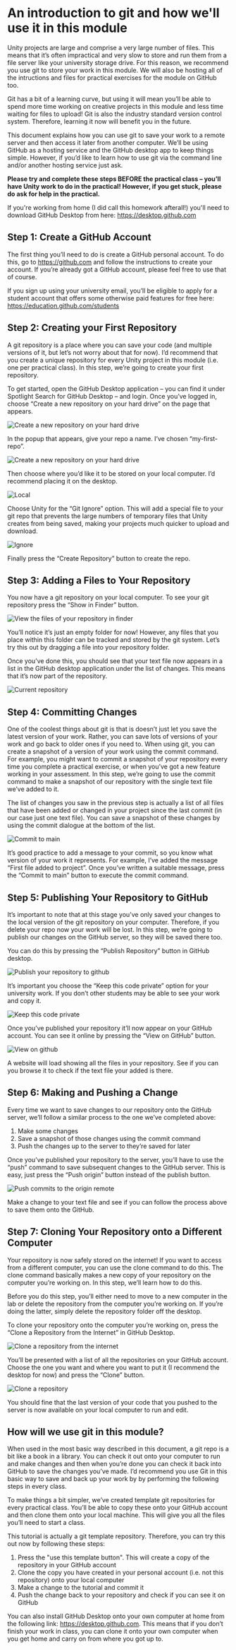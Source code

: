 # An introduction to git and how we'll use it in this module

Unity projects are large and comprise a very large number of files. This means that it’s often impractical and very slow to store and run them from a file server like your university storage drive. For this reason, we recommend you use git to store your work in this module. We will also be hosting all of the intructions and files for practical exercises for the module on GitHub too.

Git has a bit of a learning curve, but using it will mean you’ll be able to spend more time working on creative projects in this module and less time waiting for files to upload! Git is also the industry standard version control system. Therefore, learning it now will benefit you in the future.

This document explains how you can use git to save your work to a remote server and then access it later from another computer. We’ll be using GitHub as a hosting service and the GitHub desktop app to keep things simple. However, if you’d like to learn how to use git via the command line and/or another hosting service just ask.

**Please try and complete these steps BEFORE the practical class – you’ll have Unity work to do in the practical! However, if you get stuck, please do ask for help in the practical.**

If you're working from home (I did call this homework afterall!) you'll need to download GitHub Desktop from here: https://desktop.github.com

## Step 1: Create a GitHub Account

The first thing you’ll need to do is create a GitHub personal account. To do this, go to https://github.com and follow the instructions to create your account. If you’re already got a GitHub account, please feel free to use that of course.

If you sign up using your university email, you’ll be eligible to apply for a student account that offers some otherwise paid features for free here: https://education.github.com/students 

## Step 2: Creating your First Repository

A git repository is a place where you can save your code (and multiple versions of it, but let’s not worry about that for now). I’d recommend that you create a unique repository for every Unity project in this module (i.e. one per practical class). In this step, we’re going to create your first repository.

To get started, open the GitHub Desktop application – you can find it under Spotlight Search for GitHub Desktop – and login. Once you’ve logged in, choose “Create a new repository on your hard drive” on the page that appears.

![Create a new repository on your hard drive](https://github.com/UoY-IM-MPIE/mpie-git-tutorial/blob/main/Instructions/create.png)

In the popup that appears, give your repo a name. I’ve chosen “my-first-repo”.

![Create a new repository on your hard drive](https://github.com/UoY-IM-MPIE/mpie-git-tutorial/blob/main/Instructions/create.png)

Then choose where you’d like it to be stored on your local computer. I’d recommend placing it on the desktop.

![Local](https://github.com/UoY-IM-MPIE/mpie-git-tutorial/blob/main/Instructions/local.png)

Choose Unity for the “Git Ignore” option. This will add a special file to your git repo that prevents the large numbers of temporary files that Unity creates from being saved, making your projects much quicker to upload and download.

![Ignore](https://github.com/UoY-IM-MPIE/mpie-git-tutorial/blob/main/Instructions/ignore.png)

Finally press the “Create Repository” button to create the repo. 

## Step 3: Adding a Files to Your Repository

You now have a git repository on your local computer. To see your git repository press the “Show in Finder” button.

![View the files of your repository in finder](https://github.com/UoY-IM-MPIE/mpie-git-tutorial/blob/main/Instructions/finder.png)

You’ll notice it’s just an empty folder for now! However, any files that you place within this folder can be tracked and stored by the git system. Let’s try this out by dragging a file into your repository folder. 

Once you’ve done this, you should see that your text file now appears in a list in the GitHub desktop application under the list of changes. This means that it’s now part of the repository. 

![Current repository](https://github.com/UoY-IM-MPIE/mpie-git-tutorial/blob/main/Instructions/current.png)

## Step 4: Committing Changes

One of the coolest things about git is that is doesn’t just let you save the latest version of your work. Rather, you can save lots of versions of your work and go back to older ones if you need to. When using git, you can create a snapshot of a version of your work using the commit command. For example, you might want to commit a snapshot of your repository every time you complete a practical exercise, or when you’ve got a new feature working in your assessment. In this step, we’re going to use the commit command to make a snapshot of our repository with the single text file we’ve added to it.

The list of changes you saw in the previous step is actually a list of all files that have been added or changed in your project since the last commit (in our case just one text file). You can save a snapshot of these changes by using the commit dialogue at the bottom of the list.

![Commit to main](https://github.com/UoY-IM-MPIE/mpie-git-tutorial/blob/main/Instructions/commit.png)

It’s good practice to add a message to your commit, so you know what version of your work it represents. For example, I’ve added the message “First file added to project”. Once you’ve written a suitable message, press the “Commit to main” button to execute the commit command.

## Step 5: Publishing Your Repository to GitHub

It’s important to note that at this stage you’ve only saved your changes to the local version of the git repository on your computer. Therefore, if you delete your repo now your work will be lost. In this step, we’re going to publish our changes on the GitHub server, so they will be saved there too.

You can do this by pressing the “Publish Repository” button in GitHub desktop.

![Publish your repository to github](https://github.com/UoY-IM-MPIE/mpie-git-tutorial/blob/main/Instructions/publish.png)

It’s important you choose the “Keep this code private” option for your university work. If you don’t other students may be able to see your work and copy it. 

![Keep this code private](https://github.com/UoY-IM-MPIE/mpie-git-tutorial/blob/main/Instructions/private.png)

Once you’ve published your repository it’ll now appear on your GitHub account. You can see it online by pressing the “View on GitHub” button.

![View on github](https://github.com/UoY-IM-MPIE/mpie-git-tutorial/blob/main/Instructions/view.png)

A website will load showing all the files in your repository. See if you can you browse it to check if the text file your added is there.

## Step 6: Making and Pushing a Change

Every time we want to save changes to our repository onto the GitHub server, we’ll follow a similar process to the one we’ve completed above:

1. Make some changes
2. Save a snapshot of those changes using the commit command
3. Push the changes up to the server to they’re saved for later

Once you’ve published your repository to the server, you’ll have to use the “push” command to save subsequent changes to the GitHub server. This is easy, just press the “Push origin” button instead of the publish button.

![Push commits to the origin remote](https://github.com/UoY-IM-MPIE/mpie-git-tutorial/blob/main/Instructions/push.png)

Make a change to your text file and see if you can follow the process above to save them onto the GitHub.

## Step 7: Cloning Your Repository onto a Different Computer

Your repository is now safely stored on the internet!  If you want to access from a different computer, you can use the clone command to do this. The clone command basically makes a new copy of your repository on the computer you’re working on. In this step, we’ll learn how to do this. 

Before you do this step, you’ll either need to move to a new computer in the lab or delete the repository from the computer you’re working on. If you’re doing the latter, simply delete the repository folder off the desktop.

To clone your repository onto the computer you’re working on, press the “Clone a Repository from the Internet” in GitHub Desktop.

![Clone a repository from the internet](https://github.com/UoY-IM-MPIE/mpie-git-tutorial/blob/main/Instructions/clone.png)

You’ll be presented with a list of all the repositories on your GitHub account. Choose the one you want and where you want to put it (I recommend the desktop for now) and press the “Clone” button.

![Clone a repository](https://github.com/UoY-IM-MPIE/mpie-git-tutorial/blob/main/Instructions/list.png)

You should fine that the last version of your code that you pushed to the server is now available on your local computer to run and edit.

## How will we use git in this module?

When used in the most basic way described in this document, a git repo is a bit like a book in a library. You can check it out onto your computer to run and make changes and then when you’re done you can check it back into GitHub to save the changes you’ve made. I’d recommend you use Git in this basic way to save and back up your work by by performing the following steps in every class.

To make things a bit simpler, we’ve created template git repositories for every practical class. You’ll be able to copy these onto your GitHub account and then clone them onto your local machine. This will give you all the files you’ll need to start a class.

This tutorial is actually a git template repository. Therefore, you can try this out now by following these steps:

1. Press the "use this template button". This will create a copy of the repository in your GitHub account
2. Clone the copy you have created in your personal account (i.e. not this repository) onto your local computer
3. Make a change to the tutorial and commit it
4. Push the change back to your repository and check if you can see it on GitHub 

You can also install GitHub Desktop onto your own computer at home from the following link: https://desktop.github.com. This means that if you don’t finish your work in class, you can clone it onto your own computer when you get home and carry on from where you got up to.




